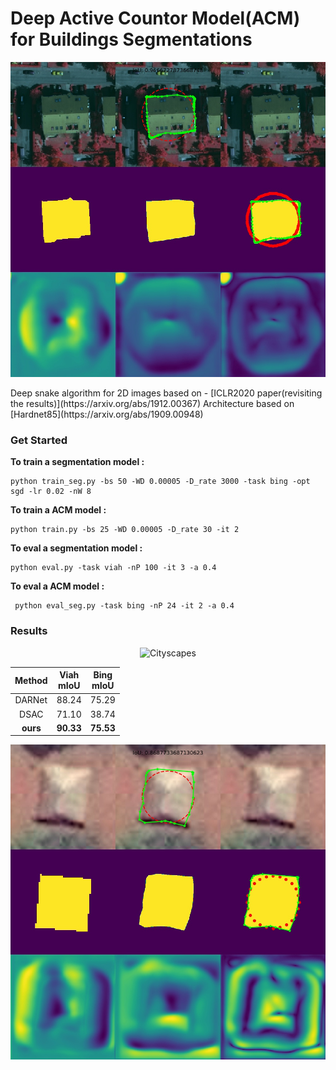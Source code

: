 # Deep Active Countor Model(ACM) for Buildings Segmentations
<p align="center">
  <img src="pics/16.jpg" width="800">
</p>
 Deep snake algorithm for 2D images based on - [ICLR2020 paper(revisiting the results)](https://arxiv.org/abs/1912.00367)
 Architecture based on [Hardnet85](https://arxiv.org/abs/1909.00948)

### Get Started
**To train a segmentation model :**
```
python train_seg.py -bs 50 -WD 0.00005 -D_rate 3000 -task bing -opt sgd -lr 0.02 -nW 8
```
**To train a ACM model :**
```
python train.py -bs 25 -WD 0.00005 -D_rate 30 -it 2
```
**To eval a segmentation model :**
```
python eval.py -task viah -nP 100 -it 3 -a 0.4
```
**To eval a ACM model :**
```
 python eval_seg.py -task bing -nP 24 -it 2 -a 0.4
```
### Results  
  
<p align="center">
  <img src="pic/fchardnet70_cityscapes.png" width="420" title="Cityscapes">
</p>  

| Method | Viah <br> mIoU  | Bing <br> mIoU| 
| :---: |  :---:  |  :---:  | 
| DARNet  | 88.24  | 75.29  | 
| DSAC | 71.10 | 38.74 | 
| **ours** | **90.33**  | **75.53** | 

<p align="center">
  <img src="pics/8.jpg" width="800">
</p>